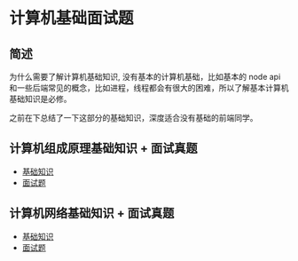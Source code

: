 # 计算机基础面试题

## 简述

为什么需要了解计算机基础知识, 没有基本的计算机基础，比如基本的 node api 和一些后端常见的概念，比如进程，线程都会有很大的困难，所以了解基本计算机基础知识是必修。

之前在下总结了一下这部分的基础知识，深度适合没有基础的前端同学。

## 计算机组成原理基础知识 + 面试真题

- [基础知识](./principles-of-computer-composition.zh.md)
- [面试题](./principles-of-computer-composition-interview.zh.md)

## 计算机网络基础知识 + 面试真题

- [基础知识](./computer-network.zh.md)
- [面试题](./computer-network.interview.zh.md)
